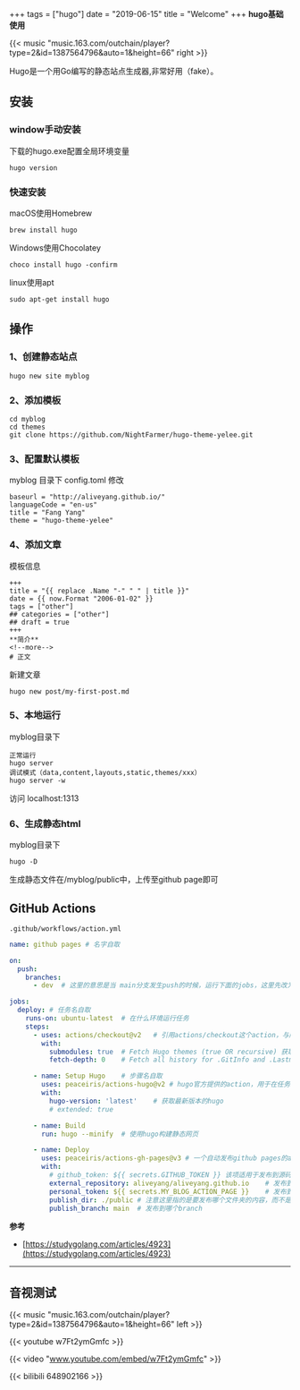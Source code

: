 +++
tags = ["hugo"]
date = "2019-06-15"
title = "Welcome"
+++
**hugo基础使用** 
<!--more-->

{{< music "music.163.com/outchain/player?type=2&id=1387564796&auto=1&height=66" right >}}

Hugo是一个用Go编写的静态站点生成器,非常好用（fake）。
##  安装

### window手动安装

[参考]:https://github.com/gohugoio/hugo/releases
下载的hugo.exe配置全局环境变量
```
hugo version
```
### 快速安装

macOS使用Homebrew
```
brew install hugo
```
Windows使用Chocolatey
```
choco install hugo -confirm
```
linux使用apt
```
sudo apt-get install hugo
```
## 操作

### 1、创建静态站点

```
hugo new site myblog
```
### 2、添加模板

```
cd myblog
cd themes
git clone https://github.com/NightFarmer/hugo-theme-yelee.git
```
### 3、配置默认模板

myblog 目录下 config.toml 修改
```
baseurl = "http://aliveyang.github.io/"
languageCode = "en-us"
title = "Fang Yang"
theme = "hugo-theme-yelee"
```
### 4、添加文章

模板信息
```
+++
title = "{{ replace .Name "-" " " | title }}"
date = {{ now.Format "2006-01-02" }}
tags = ["other"]
## categories = ["other"]
## draft = true 
+++
**简介**
<!--more-->
# 正文
```
新建文章
```
hugo new post/my-first-post.md
```
### 5、本地运行

myblog目录下
```
正常运行
hugo server
调试模式（data,content,layouts,static,themes/xxx）
hugo server -w
```
访问 localhost:1313
### 6、生成静态html

myblog目录下
```
hugo -D
```
生成静态文件在/myblog/public中，上传至github page即可

## GitHub Actions
`.github/workflows/action.yml`
```yaml
name: github pages # 名字自取

on:
  push:
    branches:
      - dev  # 这里的意思是当 main分支发生push的时候，运行下面的jobs，这里先改为github-actions

jobs:
  deploy: # 任务名自取
    runs-on: ubuntu-latest	# 在什么环境运行任务
    steps:
      - uses: actions/checkout@v2	# 引用actions/checkout这个action，与所在的github仓库同名
        with:
          submodules: true  # Fetch Hugo themes (true OR recursive) 获取submodule主题
          fetch-depth: 0    # Fetch all history for .GitInfo and .Lastmod

      - name: Setup Hugo	# 步骤名自取
        uses: peaceiris/actions-hugo@v2	# hugo官方提供的action，用于在任务环境中获取hugo
        with:
          hugo-version: 'latest'	# 获取最新版本的hugo
          # extended: true

      - name: Build
        run: hugo --minify	# 使用hugo构建静态网页

      - name: Deploy
        uses: peaceiris/actions-gh-pages@v3	# 一个自动发布github pages的action
        with:
          # github_token: ${{ secrets.GITHUB_TOKEN }} 该项适用于发布到源码相同repo的情况，不能用于发布到其他repo
          external_repository: aliveyang/aliveyang.github.io	# 发布到哪个repo
          personal_token: ${{ secrets.MY_BLOG_ACTION_PAGE }}	# 发布到其他repo需要提供上面生成的personal access token
          publish_dir: ./public	# 注意这里指的是要发布哪个文件夹的内容，而不是指发布到目的仓库的什么位置，因为hugo默认生成静态网页到public文件夹，所以这里发布public文件夹里的内容
          publish_branch: main	# 发布到哪个branch
```

**参考**
* [https://studygolang.com/articles/4923](https://studygolang.com/articles/4923)

---

音视测试
---

{{< music "music.163.com/outchain/player?type=2&id=1387564796&auto=1&height=66" left >}}

{{< youtube w7Ft2ymGmfc >}}

{{< video "www.youtube.com/embed/w7Ft2ymGmfc" >}}

{{< bilibili 648902166 >}}


